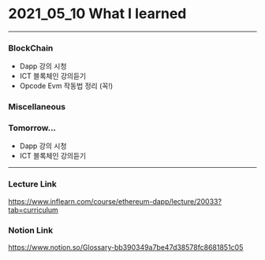 # 2021_05_10 What I learned

-----

### BlockChain

* Dapp 강의 시청
* ICT 블록체인 강의듣기
* Opcode Evm 작동법 정리 (꼭!)


### Miscellaneous



### Tomorrow...

* Dapp 강의 시청
* ICT 블록체인 강의듣기

-----

### Lecture Link

<https://www.inflearn.com/course/ethereum-dapp/lecture/20033?tab=curriculum>
    
### Notion Link

<https://www.notion.so/Glossary-bb390349a7be47d38578fc8681851c05>